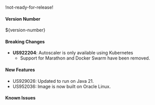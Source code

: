 !not-ready-for-release!

#### Version Number
${version-number}

#### Breaking Changes
- **US922204**: Autoscaler is only available using Kubernetes
  - Support for Marathon and Docker Swarm have been removed.

#### New Features
- US929026: Updated to run on Java 21.
- US952036: Image is now built on Oracle Linux.

#### Known Issues
